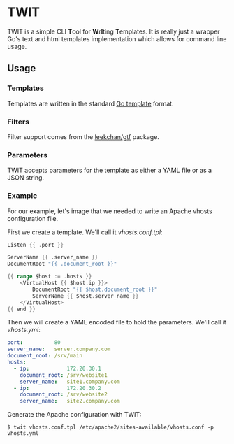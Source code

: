 # TWIT

TWIT is a simple CLI **T**ool for **W**r**I**ting **T**emplates. It is really
just a wrapper Go's text and html templates implementation which allows for
command line usage.

## Usage

### Templates

Templates are written in the standard
[Go template](https://golang.org/pkg/text/template) format.

### Filters

Filter support comes from the [leekchan/gtf](https://github.com/leekchan/gtf)
package.

### Parameters

TWIT accepts parameters for the template as either a YAML file or as a JSON
string.

### Example

For our example, let's image that we needed to write an Apache vhosts
configuration file.

First we create a template. We'll call it *vhosts.conf.tpl*:

```go
Listen {{ .port }}

ServerName {{ .server_name }}
DocumentRoot "{{ .document_root }}"

{{ range $host := .hosts }}
    <VirtualHost {{ $host.ip }}>
        DocumentRoot "{{ $host.document_root }}"
        ServerName {{ $host.server_name }}
    </VirtualHost>
{{ end }}
```

Then we will create a YAML encoded file to hold the parameters. We'll call it
*vhosts.yml*:

```yaml
port:          80
server_name:   server.company.com
document_root: /srv/main
hosts:
  - ip:            172.20.30.1
    document_root: /srv/website1
    server_name:   site1.company.com
  - ip:            172.20.30.2
    document_root: /srv/website2
    server_name:   site2.company.com
```

Generate the Apache configuration with TWIT:

```
$ twit vhosts.conf.tpl /etc/apache2/sites-available/vhosts.conf -p vhosts.yml
```
